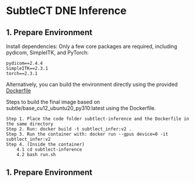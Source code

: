 # SubtleCT DNE Inference

##  1. Prepare Environment
Install dependencies:
Only a few core packages are required, including pydicom, SimpleITK, and PyTorch:

```
pydicom==2.4.4
SimpleITK==2.3.1
torch==2.3.1
```

Alternatively, you can build the environment directly using the provided [Dockerfile](https://github.com/ZhangZhiHao233/subtlect-inference/blob/main/Dockerfile)

Steps to build the final image based on subtle/base_cu12_ubuntu20_py310:latest using the Dockerfile.

```
Step 1. Place the code folder subtlect-inference and the Dockerfile in the same directory
Step 2. Run: docker build -t subtlect_infer:v2 .
Step 3. Run the container with: docker run --gpus device=0 -it subtlect_infer:v2
Step 4. (Inside the container)
	4.1 cd subtlect-inference
	4.2 bash run.sh
```
##  1. Prepare Environment